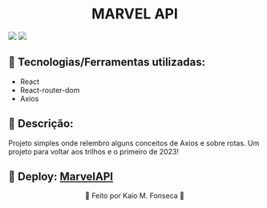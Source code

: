 <h1 align=center> MARVEL API  </h1>

<img src="https://user-images.githubusercontent.com/88200985/215107787-929296a4-d9b0-4ddc-8438-d4fe6f42cad1.JPG"/>
<img src="https://user-images.githubusercontent.com/88200985/215107780-b0fddf72-200f-4b07-9e63-b477a275b395.JPG"/>

## 🤖 Tecnologias/Ferramentas utilizadas:
- React
- React-router-dom 
- Axios

## 🤖 Descrição:

<p>
  Projeto simples onde relembro alguns conceitos de Axios e sobre rotas. Um projeto para voltar aos trilhos e o primeiro de 2023!
</p>

## 🤖 Deploy: [MarvelAPI]()

<p align="center">👾 Feito por Kaio M. Fonseca 👾</p>
